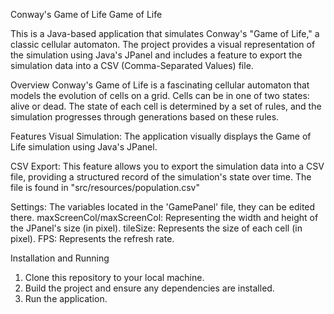 Conway's Game of Life
Game of Life

This is a Java-based application that simulates Conway's "Game of Life," a classic cellular automaton. The project provides a visual representation of the simulation using Java's JPanel and includes a feature to export the simulation data into a CSV (Comma-Separated Values) file.

Overview
Conway's Game of Life is a fascinating cellular automaton that models the evolution of cells on a grid. Cells can be in one of two states: alive or dead. The state of each cell is determined by a set of rules, and the simulation progresses through generations based on these rules.

Features
Visual Simulation: The application visually displays the Game of Life simulation using Java's JPanel.

CSV Export: This feature allows you to export the simulation data into a CSV file, providing a structured record of the simulation's state over time. The file is found in "src/resources/population.csv"

Settings: The variables located in the 'GamePanel' file, they can be edited there.
    maxScreenCol/maxScreenCol:  Representing the width and height of the JPanel's size (in pixel).
    tileSize:                   Represents the size of each cell (in pixel).
    FPS:                        Represents the refresh rate.

Installation and Running
1. Clone this repository to your local machine.
2. Build the project and ensure any dependencies are installed.
3. Run the application.